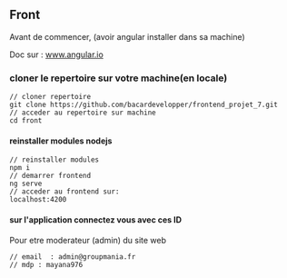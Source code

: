 ## Front
Avant de commencer, (avoir angular installer dans sa machine)

Doc sur : www.angular.io

### cloner le repertoire sur votre machine(en locale)

```
// cloner repertoire
git clone https://github.com/bacardevelopper/frontend_projet_7.git
// acceder au repertoire sur machine
cd front
```

#### reinstaller modules nodejs
```
// reinstaller modules
npm i
// demarrer frontend
ng serve
// acceder au frontend sur:
localhost:4200
```

#### sur l'application connectez vous avec ces ID
Pour etre moderateur (admin) du site web
```
// email  : admin@groupmania.fr
// mdp : mayana976
```
